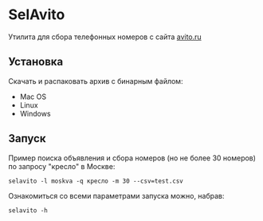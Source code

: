 # SelAvito

Утилита для сбора телефонных номеров с сайта [avito.ru](https://avito.ru)

## Установка
Скачать и распаковать архив с бинарным файлом:
- Mac OS
- Linux
- Windows

## Запуск
Пример поиска объявления и сбора номеров (но не более 30 номеров) по запросу "кресло" в Москве:
```
selavito -l moskva -q кресло -m 30 --csv=test.csv
```

Ознакомиться со всеми параметрами запуска можно, набрав:
```
selavito -h
```
